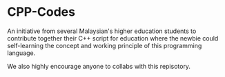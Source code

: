 # CPP-Codes
An initiative from several Malaysian's higher education students to contribute together their C++ script 
for education where the newbie could self-learning the concept and working principle of this programming language.  

 We also highly encourage anyone to collabs with this repisotory.
 
